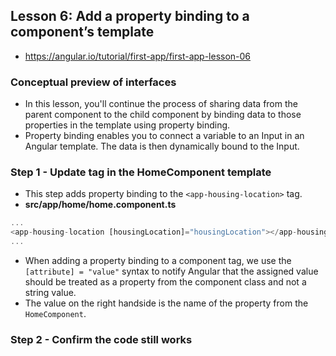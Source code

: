 
## Lesson 6: Add a property binding to a component’s template
- https://angular.io/tutorial/first-app/first-app-lesson-06


### Conceptual preview of interfaces
- In this lesson, you'll continue the process of sharing data from the parent component to the child component by binding data to those properties in the template using property binding.
- Property binding enables you to connect a variable to an Input in an Angular template. The data is then dynamically bound to the Input.


### Step 1 - Update tag in the HomeComponent template
- This step adds property binding to the `<app-housing-location>` tag.
- **src/app/home/home.component.ts**
```ts
...
<app-housing-location [housingLocation]="housingLocation"></app-housing-location>
...
```
- When adding a property binding to a component tag, we use the `[attribute] = "value"` syntax to notify Angular that the assigned value should be treated as a property from the component class and not a string value.
- The value on the right handside is the name of the property from the `HomeComponent`.


### Step 2 - Confirm the code still works